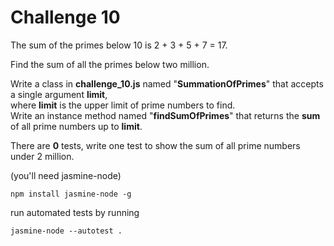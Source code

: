 Challenge 10
===========

The sum of the primes below 10 is 2 + 3 + 5 + 7 = 17.

Find the sum of all the primes below two million.

Write a class in **challenge_10.js** named "**SummationOfPrimes**" that accepts a single argument **limit**,  
where **limit** is the upper limit of prime numbers to find.  
Write an instance method named "**findSumOfPrimes**" that returns the **sum** of all prime numbers up to **limit**.

There are **0** tests, write one test to show the sum of all prime numbers under 2 million.  

(you'll need jasmine-node)

    npm install jasmine-node -g

run automated tests by running

    jasmine-node --autotest .
